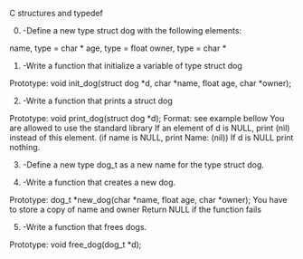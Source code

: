 C structures and typedef

0. -Define a new type struct dog with the following elements:

name, type = char *
age, type = float
owner, type = char *

1. -Write a function that initialize a variable of type struct dog

Prototype: void init_dog(struct dog *d, char *name, float age, char *owner);

2. -Write a function that prints a struct dog

Prototype: void print_dog(struct dog *d);
Format: see example bellow
You are allowed to use the standard library
If an element of d is NULL, print (nil) instead of this element. (if name is NULL, print Name: (nil))
If d is NULL print nothing.

3. -Define a new type dog_t as a new name for the type struct dog.

4. -Write a function that creates a new dog.

Prototype: dog_t *new_dog(char *name, float age, char *owner);
You have to store a copy of name and owner
Return NULL if the function fails

5. -Write a function that frees dogs.

Prototype: void free_dog(dog_t *d);


